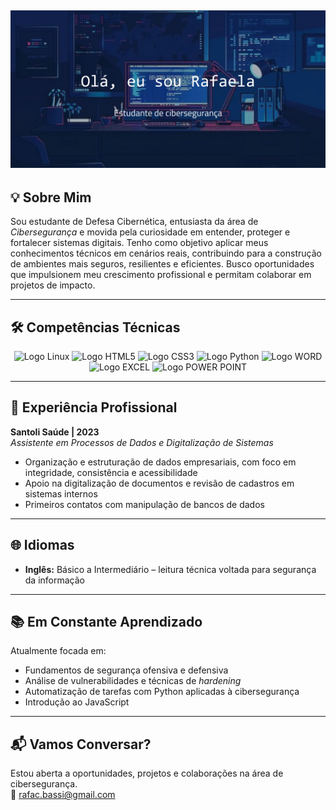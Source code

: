 ![Olá, eu sou Rafaela](rafaela.png.png)
---

## 💡 Sobre Mim

Sou estudante de Defesa Cibernética, entusiasta da área de *Cibersegurança* e movida pela curiosidade em entender, proteger e fortalecer sistemas digitais. Tenho como objetivo aplicar meus conhecimentos técnicos em cenários reais, contribuindo para a construção de ambientes mais seguros, resilientes e eficientes. Busco oportunidades que impulsionem meu crescimento profissional e permitam colaborar em projetos de impacto.

---

## 🛠️ Competências Técnicas
<div align="center">
  <img src="https://img.icons8.com/?size=100&id=17842&format=png&color=000000" alt="Logo Linux" width="50"/>
  <img src="https://img.icons8.com/?size=100&id=D2Hi2VkJSi33&format=png&color=000000" alt="Logo HTML5" width="50"/> 
  <img src="https://img.icons8.com/?size=100&id=YjeKwnSQIBUq&format=png&color=000000" alt="Logo CSS3" width="50"/>
  <img src="https://img.icons8.com/?size=100&id=YX03OUiHE3rz&format=png&color=000000" alt="Logo Python" width="50"/>
  <img src="https://img.icons8.com/?size=100&id=FJCUJYTof2TA&format=png&color=000000" alt="Logo WORD" width="50"/>
  <img src="https://img.icons8.com/?size=100&id=kwi0rSegAaX3&format=png&color=000000" alt="Logo EXCEL" width="50"/>
  <img src="https://img.icons8.com/?size=100&id=p1K2UPE2ufQk&format=png&color=000000" alt="Logo POWER POINT" width="50"/>
</div>

---

## 💼 Experiência Profissional

**Santoli Saúde | 2023**  
*Assistente em Processos de Dados e Digitalização de Sistemas*  
- Organização e estruturação de dados empresariais, com foco em integridade, consistência e acessibilidade  
- Apoio na digitalização de documentos e revisão de cadastros em sistemas internos  
- Primeiros contatos com manipulação de bancos de dados  

---

## 🌐 Idiomas

- **Inglês:** Básico a Intermediário – leitura técnica voltada para segurança da informação  

---

## 📚 Em Constante Aprendizado

Atualmente focada em:

- Fundamentos de segurança ofensiva e defensiva  
- Análise de vulnerabilidades e técnicas de *hardening*  
- Automatização de tarefas com Python aplicadas à cibersegurança  
- Introdução ao JavaScript  

---

## 📬 Vamos Conversar?

Estou aberta a oportunidades, projetos e colaborações na área de cibersegurança.  
📧 [rafac.bassi@gmail.com](mailto:rafac.bassi@gmail.com)
